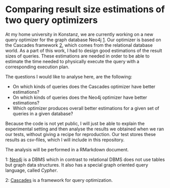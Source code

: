 # Comparing result size estimations of two query optimizers

At my home university in Konstanz, we are currently working on a new query optimizer for the graph database Neo4j [1](#neo4j). Our optimizer is based on the Cascades framework [2](#cascades), which comes from the relational database world. As a part of this work, I had to design good estimations of the result sizes of queries. These estimations are needed in order to be able to estimate the time needed to physically execute the query with a corresponding execution plan.

The questions I would like to analyse here, are the following:
- On which kinds of queries does the Cascades optimizer have better estimations?
- On which kinds of queries does the Neo4j optimizer have better estimations?
- Which optimizer produces overall better estimations for a given set of queries in a given database?

Because the code is not yet public, I will just be able to explain the experimental setting and then analyse the results we obtained when we ran our tests, without giving a recipe for reproduction. Our test stores these results as csv-files, which I will include in this repository.

The analysis will be performed in a RMarkdown document.

<a name="neo4j">1</a>: [Neo4j](https://neo4j.com/) is a DBMS which in contrast to relational DBMS does not use tables but graph data structures. It also has a special graph oriented query language, called *Cypher*.

<a name="cascades">2</a>: [Cascades](https://pdfs.semanticscholar.org/360e/cdfc79850873162ee4185bed8f334da30031.pdf) is a framework for query optimization.
